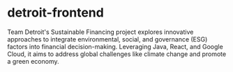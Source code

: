 # detroit-frontend
Team Detroit's Sustainable Financing project explores innovative approaches to integrate environmental, social, and governance (ESG) factors into financial decision-making. Leveraging Java, React, and Google Cloud, it aims to address global challenges like climate change and promote a green economy.

